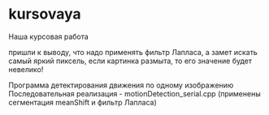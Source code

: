 # kursovaya
Наша курсовая работа

пришли к выводу, что надо применять фильтр Лапласа, а замет искать самый яркий пиксель, если картинка размыта, то его значение будет невелико!

Программа детектирования движения по одному изображению
Последовательная реализация - motionDetection_serial.cpp (применены сегментация meanShift и фильтр Лапласа)

